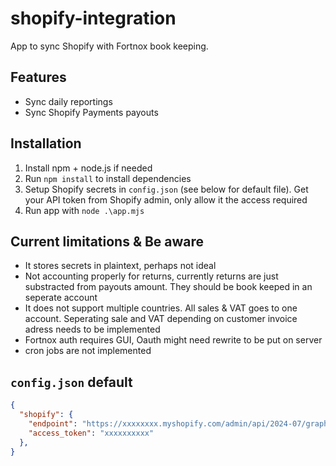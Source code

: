 # shopify-integration

App to sync Shopify with Fortnox book keeping.

## Features

- Sync daily reportings
- Sync Shopify Payments payouts

## Installation

1. Install npm + node.js if needed
2. Run `npm install` to install dependencies
3. Setup Shopify secrets in `config.json` (see below for default file). Get your API token from Shopify admin, only allow it the access required
4. Run app with `node .\app.mjs`

## Current limitations & Be aware

- It stores secrets in plaintext, perhaps not ideal
- Not accounting properly for returns, currently returns are just substracted from payouts amount. They should be book keeped in an seperate account
- It does not support multiple countries. All sales & VAT goes to one account. Seperating sale and VAT depending on customer invoice adress needs to be implemented
- Fortnox auth requires GUI, Oauth might need rewrite to be put on server
- cron jobs are not implemented

## `config.json` default

```json
{
  "shopify": {
    "endpoint": "https://xxxxxxxx.myshopify.com/admin/api/2024-07/graphql.json",
    "access_token": "xxxxxxxxxx"
  },
}
```
